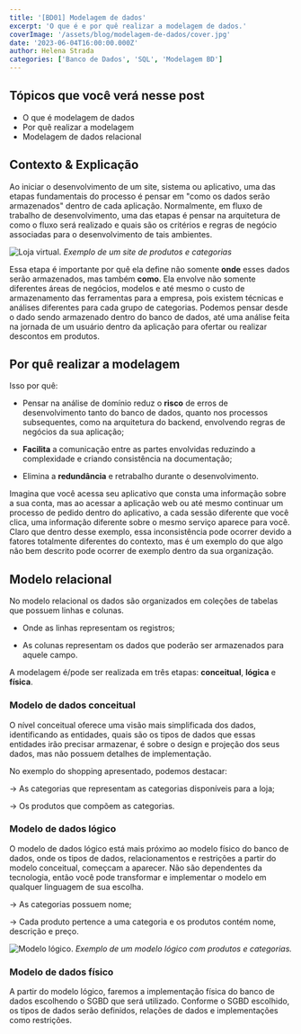 ```yaml
---
title: '[BD01] Modelagem de dados'
excerpt: 'O que é e por quê realizar a modelagem de dados.'
coverImage: '/assets/blog/modelagem-de-dados/cover.jpg'
date: '2023-06-04T16:00:00.000Z'
author: Helena Strada
categories: ['Banco de Dados', 'SQL', 'Modelagem BD']
---
```


## Tópicos que você verá nesse post

- O que é modelagem de dados
- Por quê realizar a modelagem
- Modelagem de dados relacional

## Contexto & Explicação

Ao iniciar o desenvolvimento de um site, sistema ou aplicativo, uma das etapas fundamentais do processo é pensar em "como os dados serão armazenados" dentro de cada aplicação. Normalmente, em fluxo de trabalho de desenvolvimento, uma das etapas é pensar na arquitetura de como o fluxo será realizado e quais são os critérios e regras de negócio associadas para o desenvolvimento de tais ambientes.

![Loja virtual.](/assets/blog/o-que-sao-bancos-de-dados/shopping.png)
*Exemplo de um site de produtos e categorias*

Essa etapa é importante por quê ela define não somente **onde** esses dados serão armazenados, mas também **como**. Ela envolve não somente diferentes áreas de negócios, modelos e até mesmo o custo de armazenamento das ferramentas para a empresa, pois existem técnicas e análises diferentes para cada grupo de categorias. Podemos pensar desde o dado sendo armazenado dentro do banco de dados, até uma análise feita na jornada de um usuário dentro da aplicação para ofertar ou realizar descontos em produtos.

## Por quê realizar a modelagem

Isso por quê:

- Pensar na análise de domínio reduz o **risco** de erros de desenvolvimento tanto do banco de dados, quanto nos processos subsequentes, como na arquitetura do backend, envolvendo regras de negócios da sua aplicação;

- **Facilita** a comunicação entre as partes envolvidas reduzindo a complexidade e criando consistência na documentação;

- Elimina a **redundância** e retrabalho durante o desenvolvimento.

Imagina que você acessa seu aplicativo que consta uma informação sobre a sua conta, mas ao acessar a aplicação web ou até mesmo continuar um processo de pedido dentro do aplicativo, a cada sessão diferente que você clica, uma informação diferente sobre o mesmo serviço aparece para você. Claro que dentro desse exemplo, essa inconsistência pode ocorrer devido a fatores totalmente diferentes do contexto, mas é um exemplo do que algo não bem descrito pode ocorrer de exemplo dentro da sua organização.

## Modelo relacional

No modelo relacional os dados são organizados em coleções de tabelas que possuem linhas e colunas.

- Onde as linhas representam os registros;

- As colunas representam os dados que poderão ser armazenados para aquele campo.

A modelagem é/pode ser realizada em três etapas: **conceitual**, **lógica** e **física**.

### Modelo de dados conceitual

O nível conceitual oferece uma visão mais simplificada dos dados, identificando as entidades, quais são os tipos de dados que essas entidades irão precisar armazenar, é sobre o design e projeção dos seus dados, mas não possuem detalhes de implementação.

No exemplo do shopping apresentado, podemos destacar:

-> As categorias que representam as categorias disponíveis para a loja;

-> Os produtos que compõem as categorias.

### Modelo de dados lógico

O modelo de dados lógico está mais próximo ao modelo físico do banco de dados, onde os tipos de dados, relacionamentos e restrições a partir do modelo conceitual, começcam a aparecer. Não são dependentes da tecnologia, então você pode transformar e implementar o modelo em qualquer linguagem de sua escolha.

-> As categorias possuem nome;

-> Cada produto pertence a uma categoria e os produtos contém nome, descrição e preço.

![Modelo lógico.](/assets/blog/modelagem-de-dados/modelo-logico.png)
*Exemplo de um modelo lógico com produtos e categorias.*

### Modelo de dados físico

A partir do modelo lógico, faremos a implementação física do banco de dados escolhendo o SGBD que será utilizado. Conforme o SGBD escolhido, os tipos de dados serão definidos, relações de dados e implementações como restrições.
